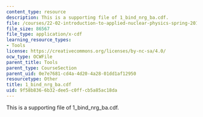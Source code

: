 ```yaml
---
content_type: resource
description: This is a supporting file of 1_bind_nrg_ba.cdf.
file: /courses/22-02-introduction-to-applied-nuclear-physics-spring-2012/9f58b8366b32dee5c0ffcb5a85ac18da_1_bind_nrg_ba.cdf
file_size: 86567
file_type: application/x-cdf
learning_resource_types:
- Tools
license: https://creativecommons.org/licenses/by-nc-sa/4.0/
ocw_type: OCWFile
parent_title: Tools
parent_type: CourseSection
parent_uid: 0e7e7681-cd4a-4d20-4a28-01dd1af12950
resourcetype: Other
title: 1_bind_nrg_ba.cdf
uid: 9f58b836-6b32-dee5-c0ff-cb5a85ac18da
---
```

This is a supporting file of 1_bind_nrg_ba.cdf.